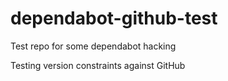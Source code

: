 # dependabot-github-test

Test repo for some dependabot hacking

Testing version constraints against GitHub